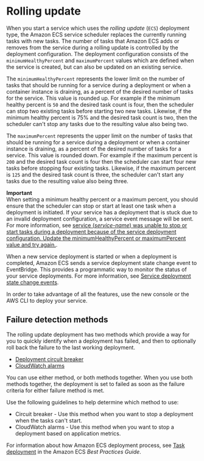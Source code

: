 # Rolling update<a name="deployment-type-ecs"></a>

When you start a service which uses the *rolling update* \(`ECS`\) deployment type, the Amazon ECS service scheduler replaces the currently running tasks with new tasks\. The number of tasks that Amazon ECS adds or removes from the service during a rolling update is controlled by the deployment configuration\. The deployment configuration consists of the `minimumHealthyPercent` and `maximumPercent` values which are defined when the service is created, but can also be updated on an existing service\.

The `minimumHealthyPercent` represents the lower limit on the number of tasks that should be running for a service during a deployment or when a container instance is draining, as a percent of the desired number of tasks for the service\. This value is rounded up\. For example if the minimum healthy percent is `50` and the desired task count is four, then the scheduler can stop two existing tasks before starting two new tasks\. Likewise, if the minimum healthy percent is 75% and the desired task count is two, then the scheduler can't stop any tasks due to the resulting value also being two\.

The `maximumPercent` represents the upper limit on the number of tasks that should be running for a service during a deployment or when a container instance is draining, as a percent of the desired number of tasks for a service\. This value is rounded down\. For example if the maximum percent is `200` and the desired task count is four then the scheduler can start four new tasks before stopping four existing tasks\. Likewise, if the maximum percent is `125` and the desired task count is three, the scheduler can't start any tasks due to the resulting value also being three\.

**Important**  
When setting a minimum healthy percent or a maximum percent, you should ensure that the scheduler can stop or start at least one task when a deployment is initiated\. If your service has a deployment that is stuck due to an invalid deployment configuration, a service event message will be sent\. For more information, see [service \(*service\-name*\) was unable to stop or start tasks during a deployment because of the service deployment configuration\. Update the minimumHealthyPercent or maximumPercent value and try again\.](service-event-messages.md#service-event-messages-7)\.

When a new service deployment is started or when a deployment is completed, Amazon ECS sends a service deployment state change event to EventBridge\. This provides a programmatic way to monitor the status of your service deployments\. For more information, see [Service deployment state change events](ecs_cwe_events.md#ecs_service_deployment_events)\.

In order to take advantage of all the features, use the new console or the AWS CLI to deploy your service\.

## Failure detection methods<a name="deployment-failure-detection"></a>

The rolling update deployment has two methods which provide a way for you to quickly identify when a deployment has failed, and then to optionally roll back the failure to the last working deployment\.
+ [Deployment circuit breaker](deployment-circuit-breaker.md)
+ [CloudWatch alarms](deployment-alarm-failure.md)

You can use either method, or both methods together\. When you use both methods together, the deployment is set to failed as soon as the failure criteria for either failure method is met\.

Use the following guidelines to help determine which method to use:
+ Circuit breaker \- Use this method when you want to stop a deployment when the tasks can't start\.
+ CloudWatch alarms \- Use this method when you want to stop a deployment based on application metrics\.

For information about how Amazon ECS deployment process, see [Task deployment](https://docs.aws.amazon.com/AmazonECS/latest/bestpracticesguide/service-options.html) in the Amazon ECS *Best Practices Guide*\.